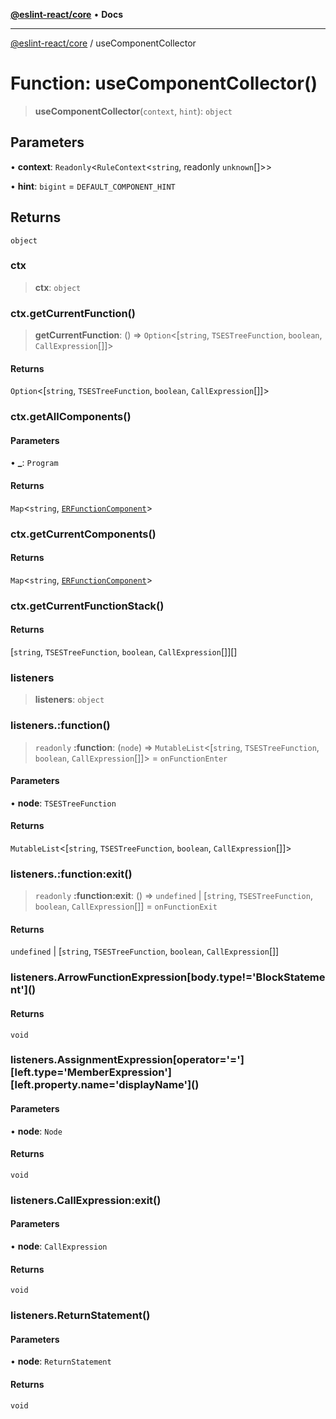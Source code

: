 [**@eslint-react/core**](../README.md) • **Docs**

***

[@eslint-react/core](../README.md) / useComponentCollector

# Function: useComponentCollector()

> **useComponentCollector**(`context`, `hint`): `object`

## Parameters

• **context**: `Readonly`\<`RuleContext`\<`string`, readonly `unknown`[]\>\>

• **hint**: `bigint` = `DEFAULT_COMPONENT_HINT`

## Returns

`object`

### ctx

> **ctx**: `object`

### ctx.getCurrentFunction()

> **getCurrentFunction**: () => `Option`\<[`string`, `TSESTreeFunction`, `boolean`, `CallExpression`[]]\>

#### Returns

`Option`\<[`string`, `TSESTreeFunction`, `boolean`, `CallExpression`[]]\>

### ctx.getAllComponents()

#### Parameters

• **\_**: `Program`

#### Returns

`Map`\<`string`, [`ERFunctionComponent`](../interfaces/ERFunctionComponent.md)\>

### ctx.getCurrentComponents()

#### Returns

`Map`\<`string`, [`ERFunctionComponent`](../interfaces/ERFunctionComponent.md)\>

### ctx.getCurrentFunctionStack()

#### Returns

[`string`, `TSESTreeFunction`, `boolean`, `CallExpression`[]][]

### listeners

> **listeners**: `object`

### listeners.:function()

> `readonly` **:function**: (`node`) => `MutableList`\<[`string`, `TSESTreeFunction`, `boolean`, `CallExpression`[]]\> = `onFunctionEnter`

#### Parameters

• **node**: `TSESTreeFunction`

#### Returns

`MutableList`\<[`string`, `TSESTreeFunction`, `boolean`, `CallExpression`[]]\>

### listeners.:function:exit()

> `readonly` **:function:exit**: () => `undefined` \| [`string`, `TSESTreeFunction`, `boolean`, `CallExpression`[]] = `onFunctionExit`

#### Returns

`undefined` \| [`string`, `TSESTreeFunction`, `boolean`, `CallExpression`[]]

### listeners.ArrowFunctionExpression\[body.type!='BlockStatement'\]()

#### Returns

`void`

### listeners.AssignmentExpression\[operator='='\]\[left.type='MemberExpression'\]\[left.property.name='displayName'\]()

#### Parameters

• **node**: `Node`

#### Returns

`void`

### listeners.CallExpression:exit()

#### Parameters

• **node**: `CallExpression`

#### Returns

`void`

### listeners.ReturnStatement()

#### Parameters

• **node**: `ReturnStatement`

#### Returns

`void`
